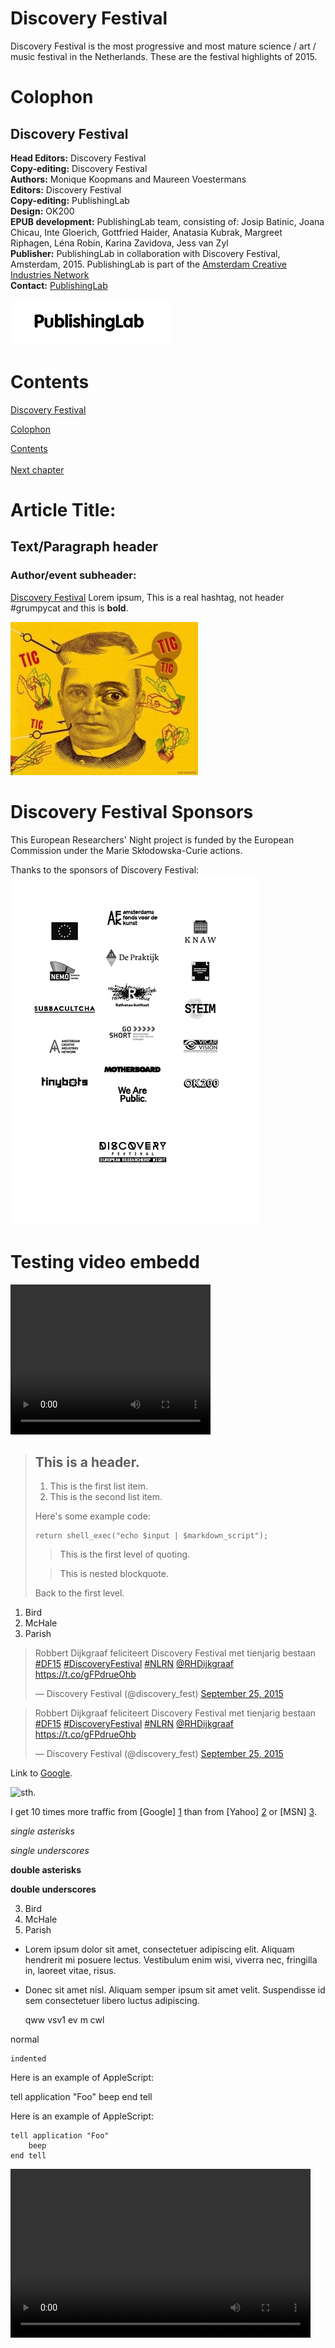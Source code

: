 
# Discovery Festival

Discovery Festival is the most progressive and most mature science / art / music festival in the Netherlands. These are the festival highlights of 2015.


# Colophon

## Discovery Festival


**Head Editors:** <!-- to be added --> Discovery Festival<br/>
**Copy-editing:** <!-- to be added --> Discovery Festival<br/>
**Authors:** Monique Koopmans and Maureen Voestermans<br/>
**Editors:** Discovery Festival<br/>
**Copy-editing:** PublishingLab <br/>
**Design:** OK200<br/>
**EPUB development:** PublishingLab team, consisting of: Josip Batinic, Joana Chicau, Inte Gloerich, Gottfried Haider, Anatasia Kubrak, Margreet Riphagen, Léna Robin, Karina Zavidova, Jess van Zyl<br/>
**Publisher:** PublishingLab in collaboration with Discovery Festival, Amsterdam, 2015. PublishingLab is part of the [Amsterdam Creative Industries Network](http://www.amsterdamcreativeindustries.com)<br/> 
**Contact:** [PublishingLab](http://www.publishinglab.org)<br/>


![](imgs/logos/logo_publishinglab.png)


# Contents

<a href="ch002.xhtml">Discovery Festival</a><br/>

<a href="ch003.xhtml">Colophon</a><br/>

<a href="ch004.xhtml">Contents</a><br/>
<br/>
<a href="ch005.xhtml">Next chapter</a>


# Article Title: 

## Text/Paragraph header

### Author/event subheader: 

<!--body text has no tags-->
[Discovery Festival](http://www.discoveryfestival.nl/)
Lorem ipsum, This is a real hashtag, not header \#grumpycat and this is **bold**. 

![**Bold Caption title** + photographer name](imgs/example.jpg "Caption title, photographer name")

# Discovery Festival Sponsors

This European Researchers' Night project is funded by the European Commission under the Marie Skłodowska-Curie actions.

Thanks to the sponsors of Discovery Festival:
![](imgs/logos/DF-Sponsors.png)

# Testing video embedd

<video width="320" height="240" loop="loop" controls="controls">
<source src="videos/IMG_0599.mov" type="video/mp4" />
</video>

> ## This is a header.
> 
> 1.   This is the first list item.
> 2.   This is the second list item.
> 
> Here's some example code:
> 
>     return shell_exec("echo $input | $markdown_script");
> 
> 
> > This is the first level of quoting.
>
> > This is nested blockquote.
>
> Back to the first level.

<ol>
<li>Bird</li>
<li>McHale</li>
<li>Parish</li>
</ol>

<blockquote class="twitter-tweet" lang="en"><p lang="nl" dir="ltr">Robbert Dijkgraaf feliciteert Discovery Festival met tienjarig bestaan <a href="https://twitter.com/hashtag/DF15?src=hash">#DF15</a> <a href="https://twitter.com/hashtag/DiscoveryFestival?src=hash">#DiscoveryFestival</a> <a href="https://twitter.com/hashtag/NLRN?src=hash">#NLRN</a> <a href="https://twitter.com/RHDijkgraaf">@RHDijkgraaf</a> <a href="https://t.co/gFPdrueOhb">https://t.co/gFPdrueOhb</a></p>&mdash; Discovery Festival (@discovery_fest) <a href="https://twitter.com/discovery_fest/status/647470759342813184">September 25, 2015</a></blockquote>
<script async src="//platform.twitter.com/widgets.js" charset="utf-8"></script>


<blockquote class="twitter-tweet" data-cards="hidden" lang="en"><p lang="nl" dir="ltr">Robbert Dijkgraaf feliciteert Discovery Festival met tienjarig bestaan <a href="https://twitter.com/hashtag/DF15?src=hash">#DF15</a> <a href="https://twitter.com/hashtag/DiscoveryFestival?src=hash">#DiscoveryFestival</a> <a href="https://twitter.com/hashtag/NLRN?src=hash">#NLRN</a> <a href="https://twitter.com/RHDijkgraaf">@RHDijkgraaf</a> <a href="https://t.co/gFPdrueOhb">https://t.co/gFPdrueOhb</a></p>&mdash; Discovery Festival (@discovery_fest) <a href="https://twitter.com/discovery_fest/status/647470759342813184">September 25, 2015</a></blockquote>
<script async src="//platform.twitter.com/widgets.js" charset="utf-8"></script>

Link to [Google](http://google.com/ "Google").

![sth](http://blogs.oreilly.com/wp-files/4/2012/08/partner-img1.jpg "Image").

I get 10 times more traffic from [Google] [1] than from
[Yahoo] [2] or [MSN] [3].

  [1]: http://google.com/        "Google"
  [2]: http://search.yahoo.com/  "Yahoo Search"
  [3]: http://search.msn.com/    "MSN Search"
  
  *single asterisks*

_single underscores_

**double asterisks**

__double underscores__




3. Bird
1. McHale
8. Parish

*   Lorem ipsum dolor sit amet, consectetuer adipiscing elit.
    Aliquam hendrerit mi posuere lectus. Vestibulum enim wisi,
    viverra nec, fringilla in, laoreet vitae, risus.
*   Donec sit amet nisl. Aliquam semper ipsum sit amet velit.
    Suspendisse id sem consectetuer libero luctus adipiscing.
    
    qww	vsv1	ev
    		m cwl
    		
normal

	indented
	
	
Here is an example of AppleScript:

tell application "Foo"
    beep
end tell

<p>Here is an example of AppleScript:</p>

<pre><code>tell application "Foo"
    beep
end tell
</code></pre>


[foo]: http://example.com/  "Optional Title Here"
[foo]: http://example.com/  'Optional Title Here'
[foo]: http://example.com/  (Optional Title Here)

[id]: http://example.com/  "Optional Title Here"
    





      
      
<video id="asteroids_video" width="480" height="270" controls="controls">
<source src="video/IMG_0599.mov" type="video/mp4"/>
<source src="md/video/IMG_0599" type="video/ogg"/>
<em>(Sorry, &lt;video&gt; element not supported in your
  browser/ereader, so you will not be able to watch this video.)</em>
</video>



